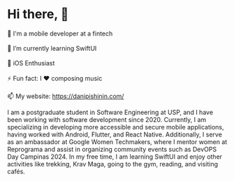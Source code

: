 # Hi there, 👋</br>

🔭  I'm a mobile developer at a fintech  </br></br>
🌱  I’m currently learning SwiftUI </br></br>
💬  iOS Enthusiast </br></br>
⚡  Fun fact: I ❤️ composing music </br></br>
📫  My website: https://danipishinin.com/

I am a postgraduate student in Software Engineering at USP, and I have been working with software development since 2020. Currently, I am specializing in developing more accessible and secure mobile applications, having worked with Android, Flutter, and React Native. Additionally, I serve as an ambassador at Google Women Techmakers, where I mentor women at Reprograma and assist in organizing community events such as DevOPS Day Campinas 2024. In my free time, I am learning SwiftUI and enjoy other activities like trekking, Krav Maga, going to the gym, reading, and visiting cafés.

